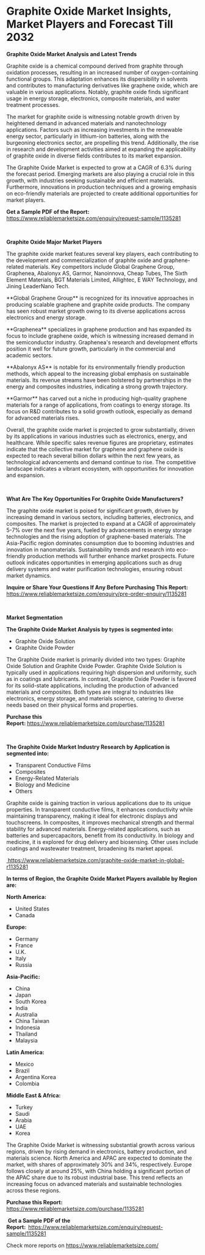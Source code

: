 <p><h1>Graphite Oxide Market Insights, Market Players and Forecast Till 2032</h1></p><p><strong>Graphite Oxide Market Analysis and Latest Trends</strong></p>
<p><p>Graphite oxide is a chemical compound derived from graphite through oxidation processes, resulting in an increased number of oxygen-containing functional groups. This adaptation enhances its dispersibility in solvents and contributes to manufacturing derivatives like graphene oxide, which are valuable in various applications. Notably, graphite oxide finds significant usage in energy storage, electronics, composite materials, and water treatment processes.</p><p>The market for graphite oxide is witnessing notable growth driven by heightened demand in advanced materials and nanotechnology applications. Factors such as increasing investments in the renewable energy sector, particularly in lithium-ion batteries, along with the burgeoning electronics sector, are propelling this trend. Additionally, the rise in research and development activities aimed at expanding the applicability of graphite oxide in diverse fields contributes to its market expansion.</p><p>The Graphite Oxide Market is expected to grow at a CAGR of 6.3% during the forecast period. Emerging markets are also playing a crucial role in this growth, with industries seeking sustainable and efficient materials. Furthermore, innovations in production techniques and a growing emphasis on eco-friendly materials are projected to create additional opportunities for market players.</p></p>
<p><strong>Get a Sample PDF of the Report:&nbsp;</strong> <a href="https://www.reliablemarketsize.com/enquiry/request-sample/1135281?utm_campaign=3537&utm_medium=2&utm_source=Github&utm_content=ia&utm_term=01042025&utm_id=graphite-oxide">https://www.reliablemarketsize.com/enquiry/request-sample/1135281</a></p>
<p>&nbsp;</p>
<p><strong>Graphite Oxide Major Market Players</strong></p>
<p><p>The graphite oxide market features several key players, each contributing to the development and commercialization of graphite oxide and graphene-related materials. Key competitors include Global Graphene Group, Graphenea, Abalonyx AS, Garmor, Nanoinnova, Cheap Tubes, The Sixth Element Materials, BGT Materials Limited, Allightec, E WAY Technology, and Jining LeaderNano Tech.</p><p>**Global Graphene Group** is recognized for its innovative approaches in producing scalable graphene and graphite oxide products. The company has seen robust market growth owing to its diverse applications across electronics and energy storage. </p><p>**Graphenea** specializes in graphene production and has expanded its focus to include graphene oxide, which is witnessing increased demand in the semiconductor industry. Graphenea's research and development efforts position it well for future growth, particularly in the commercial and academic sectors. </p><p>**Abalonyx AS** is notable for its environmentally friendly production methods, which appeal to the increasing global emphasis on sustainable materials. Its revenue streams have been bolstered by partnerships in the energy and composites industries, indicating a strong growth trajectory.</p><p>**Garmor** has carved out a niche in producing high-quality graphene materials for a range of applications, from coatings to energy storage. Its focus on R&D contributes to a solid growth outlook, especially as demand for advanced materials rises.</p><p>Overall, the graphite oxide market is projected to grow substantially, driven by its applications in various industries such as electronics, energy, and healthcare. While specific sales revenue figures are proprietary, estimates indicate that the collective market for graphene and graphene oxide is expected to reach several billion dollars within the next few years, as technological advancements and demand continue to rise. The competitive landscape indicates a vibrant ecosystem, with opportunities for innovation and expansion.</p></p>
<p>&nbsp;</p>
<p><strong>What Are The Key Opportunities For Graphite Oxide Manufacturers?</strong></p>
<p><p>The graphite oxide market is poised for significant growth, driven by increasing demand in various sectors, including batteries, electronics, and composites. The market is projected to expand at a CAGR of approximately 5-7% over the next five years, fueled by advancements in energy storage technologies and the rising adoption of graphene-based materials. The Asia-Pacific region dominates consumption due to booming industries and innovation in nanomaterials. Sustainability trends and research into eco-friendly production methods will further enhance market prospects. Future outlook indicates opportunities in emerging applications such as drug delivery systems and water purification technologies, ensuring robust market dynamics.</p></p>
<p><strong>Inquire or Share Your Questions If Any Before Purchasing This Report:</strong> <a href="https://www.reliablemarketsize.com/enquiry/pre-order-enquiry/1135281?utm_campaign=3537&utm_medium=2&utm_source=Github&utm_content=ia&utm_term=01042025&utm_id=graphite-oxide">https://www.reliablemarketsize.com/enquiry/pre-order-enquiry/1135281</a></p>
<p>&nbsp;</p>
<p><strong>Market Segmentation</strong></p>
<p><strong>The Graphite Oxide Market Analysis by types is segmented into:</strong></p>
<p><ul><li>Graphite Oxide Solution</li><li>Graphite Oxide Powder</li></ul></p>
<p><p>The Graphite Oxide market is primarily divided into two types: Graphite Oxide Solution and Graphite Oxide Powder. Graphite Oxide Solution is typically used in applications requiring high dispersion and uniformity, such as in coatings and lubricants. In contrast, Graphite Oxide Powder is favored for its solid-state applications, including the production of advanced materials and composites. Both types are integral to industries like electronics, energy storage, and materials science, catering to diverse needs based on their physical forms and properties.</p></p>
<p><strong>Purchase this Report:&nbsp;</strong><a href="https://www.reliablemarketsize.com/purchase/1135281?utm_campaign=3537&utm_medium=2&utm_source=Github&utm_content=ia&utm_term=01042025&utm_id=graphite-oxide">https://www.reliablemarketsize.com/purchase/1135281</a></p>
<p>&nbsp;</p>
<p><strong>The Graphite Oxide Market Industry Research by Application is segmented into:</strong></p>
<p><ul><li>Transparent Conductive Films</li><li>Composites</li><li>Energy-Related Materials</li><li>Biology and Medicine</li><li>Others</li></ul></p>
<p><p>Graphite oxide is gaining traction in various applications due to its unique properties. In transparent conductive films, it enhances conductivity while maintaining transparency, making it ideal for electronic displays and touchscreens. In composites, it improves mechanical strength and thermal stability for advanced materials. Energy-related applications, such as batteries and supercapacitors, benefit from its conductivity. In biology and medicine, it is explored for drug delivery and biosensing. Other uses include coatings and wastewater treatment, broadening its market appeal.</p></p>
<p><a href="https://www.reliablemarketsize.com/graphite-oxide-market-in-global-r1135281?utm_campaign=3537&utm_medium=2&utm_source=Github&utm_content=ia&utm_term=01042025&utm_id=graphite-oxide">&nbsp;https://www.reliablemarketsize.com/graphite-oxide-market-in-global-r1135281</a></p>
<p><strong>In terms of Region, the Graphite Oxide Market Players available by Region are:</strong></p>
<p>
    <p> <strong> North America: </strong>
        <ul>
            <li>United States</li>
            <li>Canada</li>
        </ul>
        </p> 
    <p> <strong> Europe: </strong>
        <ul>
            <li>Germany</li>
            <li>France</li>
            <li>U.K.</li>
            <li>Italy</li>
            <li>Russia</li>
        </ul>
        </p> 
    <p> <strong> Asia-Pacific: </strong>
        <ul>
            <li>China</li>
            <li>Japan</li>
            <li>South Korea</li>
            <li>India</li>
            <li>Australia</li>
            <li>China Taiwan</li>
            <li>Indonesia</li>
            <li>Thailand</li>
            <li>Malaysia</li>
        </ul>
        </p> 
    <p> <strong> Latin America: </strong>
        <ul>
            <li>Mexico</li>
            <li>Brazil</li>
            <li>Argentina Korea</li>
            <li>Colombia</li>
        </ul>
        </p> 
    <p> <strong> Middle East & Africa: </strong>
        <ul>
            <li>Turkey</li>
            <li>Saudi</li>
            <li>Arabia</li>
            <li>UAE</li>
            <li>Korea</li>
        </ul>
    </p>
    </p>
<p><p>The Graphite Oxide Market is witnessing substantial growth across various regions, driven by rising demand in electronics, battery production, and materials science. North America and APAC are expected to dominate the market, with shares of approximately 30% and 34%, respectively. Europe follows closely at around 25%, with China holding a significant portion of the APAC share due to its robust industrial base. This trend reflects an increasing focus on advanced materials and sustainable technologies across these regions.</p></p>
<p><strong>Purchase this Report: </strong><a href="https://www.reliablemarketsize.com/purchase/1135281?utm_campaign=3537&utm_medium=2&utm_source=Github&utm_content=ia&utm_term=01042025&utm_id=graphite-oxide">https://www.reliablemarketsize.com/purchase/1135281</a></p>
<p>&nbsp;<strong>Get a Sample PDF of the Report:&nbsp;&nbsp;</strong><a href="https://www.reliablemarketsize.com/enquiry/request-sample/1135281?utm_campaign=3537&utm_medium=2&utm_source=Github&utm_content=ia&utm_term=01042025&utm_id=graphite-oxide">https://www.reliablemarketsize.com/enquiry/request-sample/1135281</a></p>
<p><strong></strong></p>
<p>Check more reports on <a href="https://www.reliablemarketsize.com/?utm_campaign=3537&utm_medium=2&utm_source=Github&utm_content=ia&utm_term=01042025&utm_id=graphite-oxide">https://www.reliablemarketsize.com/</a></p>